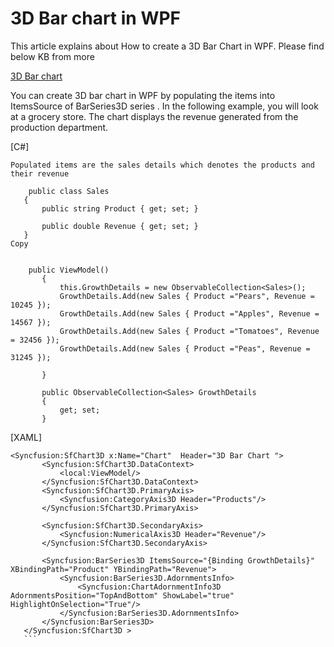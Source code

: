 # 3D Bar chart in WPF
This article explains about How to create a 3D Bar Chart in WPF. Please find below KB from more

[3D Bar chart](https://www.syncfusion.com/kb/11464/?utm_medium=listing&utm_source=github-examples)



You can create 3D bar chart in WPF by populating the items into ItemsSource of BarSeries3D series . In the following example, you will look at a grocery store. The chart displays the revenue generated from the production department.
 
 [C#]
 ```
Populated items are the sales details which denotes the products and their revenue
 
     public class Sales
    {
        public string Product { get; set; }
 
        public double Revenue { get; set; }
    }
Copy

 
     public ViewModel()
        {
            this.GrowthDetails = new ObservableCollection<Sales>();
            GrowthDetails.Add(new Sales { Product ="Pears", Revenue = 10245 });
            GrowthDetails.Add(new Sales { Product ="Apples", Revenue = 14567 });
            GrowthDetails.Add(new Sales { Product ="Tomatoes", Revenue = 32456 });
            GrowthDetails.Add(new Sales { Product ="Peas", Revenue = 31245 });
         
        }
 
        public ObservableCollection<Sales> GrowthDetails
        {
            get; set;
        }
```

 
[XAML]
 
 ```
<Syncfusion:SfChart3D x:Name="Chart"  Header="3D Bar Chart ">
        <Syncfusion:SfChart3D.DataContext>
            <local:ViewModel/>
        </Syncfusion:SfChart3D.DataContext>
        <Syncfusion:SfChart3D.PrimaryAxis>
            <Syncfusion:CategoryAxis3D Header="Products"/>
        </Syncfusion:SfChart3D.PrimaryAxis>
 
        <Syncfusion:SfChart3D.SecondaryAxis>
            <Syncfusion:NumericalAxis3D Header="Revenue"/>
        </Syncfusion:SfChart3D.SecondaryAxis>
 
        <Syncfusion:BarSeries3D ItemsSource="{Binding GrowthDetails}" XBindingPath="Product" YBindingPath="Revenue">
            <Syncfusion:BarSeries3D.AdornmentsInfo>
                <Syncfusion:ChartAdornmentInfo3D   AdornmentsPosition="TopAndBottom" ShowLabel="true" HighlightOnSelection="True"/>
            </Syncfusion:BarSeries3D.AdornmentsInfo>
        </Syncfusion:BarSeries3D>
    </Syncfusion:SfChart3D >
    ```
